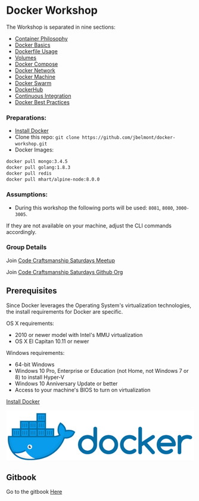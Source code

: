 # Docker Workshop

The Workshop is separated in nine sections:

* [Container Philosophy](docs/containers/README.md)
* [Docker Basics](docs/docker-basics/README.md)
* [Dockerfile Usage](docs/dockerfile/README.md)
* [Volumes](docs/volumes/README.md)
* [Docker Compose](docs/docker-compose/README.md)
* [Docker Network](docs/docker-network/README.md)
* [Docker Machine](docs/docker-machine/README.md)
* [Docker Swarm](docs/docker-swarm/README.md)
* [DockerHub](docs/dockerhub/README.md)
* [Continuous Integration](docs/ci/README.md)
* [Docker Best Practices](docs/docker-best-practices/README.md)

### Preparations:

* [Install Docker](https://docs.docker.com/engine/installation/)
* Clone this repo: `git clone https://github.com/jbelmont/docker-workshop.git`
* Docker Images:

```
docker pull mongo:3.4.5
docker pull golang:1.8.3
docker pull redis
docker pull mhart/alpine-node:8.0.0
```

### Assumptions:

* During this workshop the following ports will be used: `8081`, `8080`, `3000-3005`.

If they are not available on your machine, adjust the CLI commands accordingly.

### Group Details

Join [Code Craftsmanship Saturdays Meetup](https://www.meetup.com/Code-Craftsmanship-Saturdays/events/240767853/)

Join [Code Craftsmanship Saturdays Github Org](https://github.com/Code-Craftsmanship-Saturdays)

Prerequisites
-------------

Since Docker leverages the Operating System's virtualization technologies, the install requirements for Docker are specific.

OS X requirements:

- 2010 or newer model with Intel's MMU virtualization
- OS X El Capitan 10.11 or newer

Windows requirements:

- 64-bit Windows
- Windows 10 Pro, Enterprise or Education (not Home, not Windows 7 or 8) to install Hyper-V
- Windows 10 Anniversary Update or better
- Access to your machine's BIOS to turn on virtualization

[Install Docker](https://docs.docker.com/engine/installation/)

![Docker Logo](images/docker.png)

## Gitbook

Go to the gitbook [Here](https://jbelmont.github.io/docker-workshop/)
